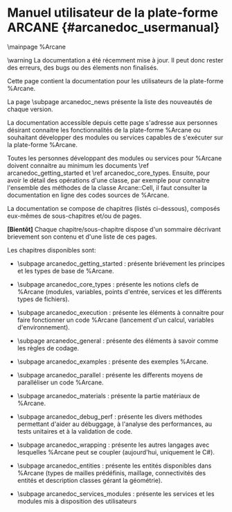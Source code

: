 ﻿# Manuel utilisateur de la plate-forme ARCANE {#arcanedoc_usermanual}

\mainpage %Arcane

\warning La documentation a été récemment mise à jour. Il peut donc rester
des erreurs, des bugs ou des élements non finalisés.

Cette page contient la documentation pour les utilisateurs de la plate-forme %Arcane.

La page \subpage arcanedoc_news présente la liste des nouveautés de chaque version.

La documentation accessible depuis cette page s'adresse aux personnes
désirant connaitre les fonctionnalités de la plate-forme %Arcane ou
souhaitant développer des modules ou services capables de s'exécuter
sur la plate-forme %Arcane.

Toutes les personnes développant des modules ou services pour %Arcane
doivent connaitre au minimum les documents \ref arcanedoc_getting_started et
\ref arcanedoc_core_types. Ensuite, pour avoir le détail des opérations
d'une classe, par exemple pour connaitre l'ensemble des méthodes de la
classe Arcane::Cell, il faut consulter la documentation en ligne des
codes sources de %Arcane.

La documentation se compose de chapitres (listés ci-dessous), composés eux-mêmes
de sous-chapitres et/ou de pages.

**[Bientôt]** Chaque chapitre/sous-chapitre dispose d'un sommaire décrivant
brievement son contenu et d'une liste de ces pages.


Les chapitres disponibles sont:

- \subpage arcanedoc_getting_started : présente briévement les principes et 
  les types de base de %Arcane.

- \subpage arcanedoc_core_types : présente les notions clefs de %Arcane (modules,
  variables, points d'entrée, services et les différents types de fichiers).

- \subpage arcanedoc_execution : présente les éléments à connaitre pour faire fonctionner
un code %Arcane (lancement d'un calcul, variables d'environnement).

- \subpage arcanedoc_general : présente des éléments à savoir comme les règles de codage.

- \subpage arcanedoc_examples : présente des exemples %Arcane.

- \subpage arcanedoc_parallel : présente les differents moyens de paralléliser un
   code %Arcane.

- \subpage arcanedoc_materials : présente la partie matériaux de %Arcane.

- \subpage arcanedoc_debug_perf : présente les divers méthodes permettant d'aider
au débuggage, à l'analyse des performances, au tests unitaires et à la validation de code.

- \subpage arcanedoc_wrapping : présente les autres langages avec lesquelles %Arcane peut
se coupler (aujourd'hui, uniquement le C#).

- \subpage arcanedoc_entities : présente les entités disponibles dans %Arcane
(types de mailles prédéfinis, maillage, connectivités des entités et description classes 
gérant la géométrie).

- \subpage arcanedoc_services_modules : présente les services et les modules mis à disposition
des utilisateurs
